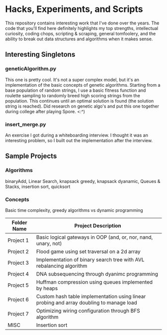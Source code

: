 Hacks, Experiments, and Scripts
============
This repository contains interesting work that I've done over the years. The code that you'll find here definitely highlights my top strengths, intellectual curiosity, coding chops, scripting & scraping, general tomfoolery, and the ability to break out data structures and algorithms when it makes sense.

Interesting Singletons
--------------- 
### geneticAlgorithm.py ### 
This one is pretty cool. It's not a super complex model, but it's an implementation of the basic concepts of genetic algorithms. Starting from a base population of random strings, I use a basic fitness function and roulette sampling to randomly breed high scoring strings from the population. This continues until an optimal solution is found (the solution string is reached).  Did research on genetic algo's and put this one together during college after playing Spore. <:^)

### insert_merge.py ### 
An exercise I got during a whiteboarding interview. I thought it was an interesting problem, so I built out the implementation after the interview.

Sample Projects
--------------- 
### Algorithms ###
binaryAdd, Linear Search, knapsack greedy, knapsack dyanamic, Queues & Stacks, insertion sort, quicksort

### Concepts ###
Basic time complexity, greedy algorithms vs dynamic programming

Folder Name  | Project Description
------------- | ------------- 
Project 1  | Basic logical gateways in OOP (and, or, nor, nand, unary, not)
Project 2  | Flood game using set traversal on a 2d array
Project 3  | Implementation of binary search tree  with AVL rebalancing algorithm
Project 4  | DNA subsequencing through dyanimc programming
Project 5  | Huffman compression using queues implemented by heaps
Project 6  | Custom hash table implementation using linear probing and array doubling to manage load
Project 7  | Optimizing wiring configuration through BFS algorithm
MISC | Insertion sort
